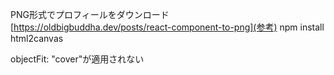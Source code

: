 PNG形式でプロフィールをダウンロード
[https://oldbigbuddha.dev/posts/react-component-to-png](参考)
npm install html2canvas

objectFit: "cover"が適用されない
